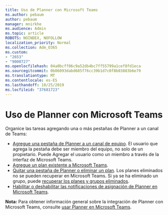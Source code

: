 ```yaml
---
title: Uso de Planner con Microsoft Teams
ms.author: pebaum
author: pebaum
manager: mnirkhe
ms.audience: Admin
ms.topic: article
ROBOTS: NOINDEX, NOFOLLOW
localization_priority: Normal
ms.collection: Adm_O365
ms.custom:
- "2653"
- "9000727"
ms.openlocfilehash: 04a0bcff06c9a52db4bc7ff55799a1cef8fd1eca
ms.sourcegitcommit: 0b06093dabd685f76cc39b1d7c0f8b03883b6e79
ms.translationtype: MT
ms.contentlocale: es-ES
ms.lasthandoff: 10/25/2019
ms.locfileid: "37681723"
---
```

# <a name="using-planner-with-microsoft-teams"></a>Uso de Planner con Microsoft Teams

Organice las tareas agregando una o más pestañas de Planner a un canal de Teams: 

- [Agregue una pestaña de Planner a un canal de equipo](https://support.office.com/article/62798a9f-e8f7-4722-a700-27dd28a06ee0#bkmk_addaplannertabtoateamchannel). El usuario que agrega la pestaña debe ser miembro del equipo, no solo de un propietario. Puede Agregar el usuario como un miembro a través de la interfaz de Microsoft Teams.
- [Agregue un plan existente a Microsoft Teams](https://techcommunity.microsoft.com/t5/Planner-Blog/Bringing-a-Plan-into-Microsoft-Teams/ba-p/57463).
- [Quitar una pestaña de Planner o eliminar un plan](https://support.office.com/article/62798a9f-e8f7-4722-a700-27dd28a06ee0#bkmk_removeaplannertabordeleteaplan). Los planes eliminados no se pueden recuperar en Microsoft Teams. Si ya se ha eliminado un grupo, puede [recuperar los planes y grupos eliminados](https://blogs.msdn.microsoft.com/brismith/2017/03/29/microsoft-planner-now-you-can-recover-deleted-plans-and-groups).
- [Habilitar o deshabilitar las notificaciones de asignación de Planner en Microsoft Teams](https://support.office.com/article/62798a9f-e8f7-4722-a700-27dd28a06ee0#bkmk_getplannerassignmentnotificationsinteams).

**Nota:** Para obtener información general sobre la integración de Planner con Microsoft Teams, consulte [usar Planner en Microsoft Teams](https://support.office.com/article/62798a9f-e8f7-4722-a700-27dd28a06ee0).